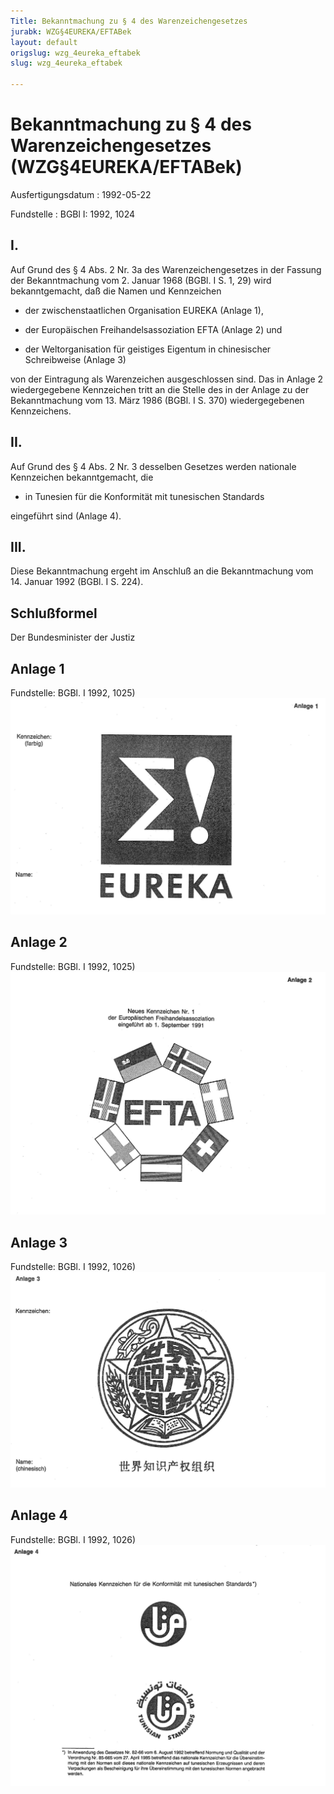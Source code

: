 ```yaml
---
Title: Bekanntmachung zu § 4 des Warenzeichengesetzes
jurabk: WZG§4EUREKA/EFTABek
layout: default
origslug: wzg_4eureka_eftabek
slug: wzg_4eureka_eftabek

---
```


# Bekanntmachung zu § 4 des Warenzeichengesetzes (WZG§4EUREKA/EFTABek)

Ausfertigungsdatum
:   1992-05-22

Fundstelle
:   BGBl I: 1992, 1024



## I.

Auf Grund des § 4 Abs. 2 Nr. 3a des Warenzeichengesetzes in der Fassung der Bekanntmachung vom 2. Januar 1968 (BGBl. I S. 1, 29) wird bekanntgemacht, daß die Namen und Kennzeichen

-   der zwischenstaatlichen Organisation EUREKA (Anlage 1),


-   der Europäischen Freihandelsassoziation EFTA (Anlage 2) und


-   der Weltorganisation für geistiges Eigentum in chinesischer Schreibweise (Anlage 3)



von der Eintragung als Warenzeichen ausgeschlossen sind.
Das in Anlage 2 wiedergegebene Kennzeichen tritt an die Stelle des in der Anlage zu der Bekanntmachung vom 13. März 1986 (BGBl. I S. 370) wiedergegebenen Kennzeichens.


## II.

Auf Grund des § 4 Abs. 2 Nr. 3 desselben Gesetzes werden nationale Kennzeichen bekanntgemacht, die

-   in Tunesien für die Konformität mit tunesischen Standards



eingeführt sind (Anlage 4).


## III.

Diese Bekanntmachung ergeht im Anschluß an die Bekanntmachung vom 14. Januar 1992 (BGBl. I S. 224).


## Schlußformel

Der Bundesminister der Justiz


## Anlage 1

Fundstelle: BGBl. I 1992, 1025)
![bgbl1_1992_j1025_0010.jpg](bgbl1_1992_j1025_0010.jpg)

## Anlage 2

Fundstelle: BGBl. I 1992, 1025)
![bgbl1_1992_j1025_0020.jpg](bgbl1_1992_j1025_0020.jpg)

## Anlage 3

Fundstelle: BGBl. I 1992, 1026)
![bgbl1_1992_j1026_0010.jpg](bgbl1_1992_j1026_0010.jpg)

## Anlage 4

Fundstelle: BGBl. I 1992, 1026)
![bgbl1_1992_j1026_0020.jpg](bgbl1_1992_j1026_0020.jpg)

